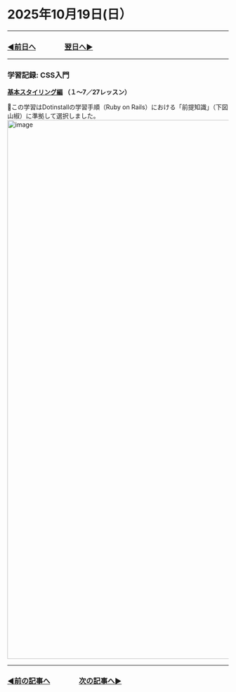 # 2025年10月19日(日）

---

### [◀️前日へ](https://github.com/yuasys/chatty-journal/blob/main/2025/10/2025-10-18.md)&emsp;&emsp;&emsp;&emsp;[翌日へ▶️](https://github.com/yuasys/chatty-journal/blob/main/2025/10/2025-10-20.md)

---

### 学習記録: CSS入門 

<b>[基本スタイリング編](https://dotinstall.com/lessons/basic_css_styles_v3) （１〜7／27レッスン）&emsp;
</b>

📌この学習はDotinstallの学習手順（Ruby on Rails）における「前提知識」（下図山椒）に準拠して選択しました。
<img width="952" height="1225" alt="image" src="https://github.com/user-attachments/assets/7bd74591-52ce-430a-86e5-4d723cfc2f1c" />


---

### [◀️前の記事へ](https://github.com/yuasys/chatty-journal/blob/main/2025/10/2025-10-18.md)&emsp;&emsp;&emsp;&emsp;[次の記事へ▶️](https://github.com/yuasys/chatty-journal/blob/main/2025/10/2025-10-19.md)
